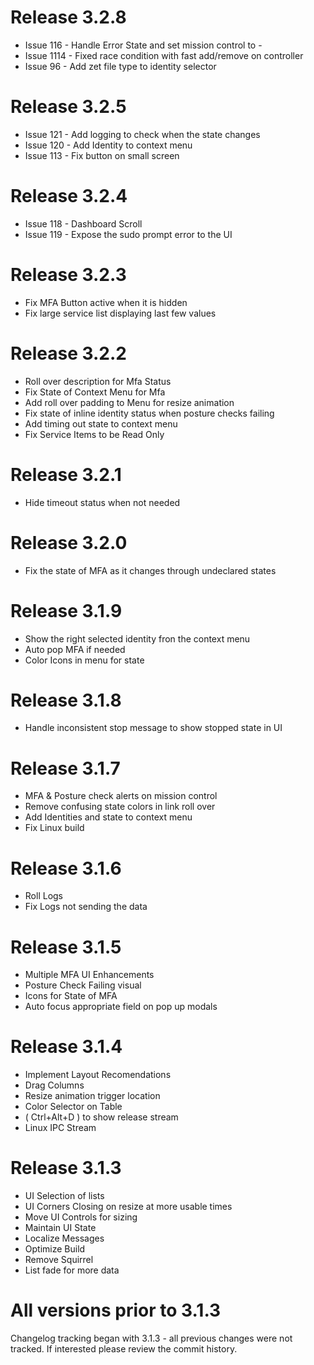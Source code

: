 # Release 3.2.8
* Issue 116 - Handle Error State and set mission control to -
* Issue 1114 - Fixed race condition with fast add/remove on controller
* Issue 96 - Add zet file type to identity selector

# Release 3.2.5
* Issue 121 - Add logging to check when the state changes
* Issue 120 - Add Identity to context menu
* Issue 113 - Fix button on small screen

# Release 3.2.4
* Issue 118 - Dashboard Scroll
* Issue 119 - Expose the sudo prompt error to the UI

# Release 3.2.3
* Fix MFA Button active when it is hidden
* Fix large service list displaying last few values

# Release 3.2.2
* Roll over description for Mfa Status
* Fix State of Context Menu for Mfa
* Add roll over padding to Menu for resize animation
* Fix state of inline identity status when posture checks failing
* Add timing out state to context menu
* Fix Service Items to be Read Only

# Release 3.2.1
* Hide timeout status when not needed

# Release 3.2.0
* Fix the state of MFA as it changes through undeclared states

# Release 3.1.9
* Show the right selected identity fron the context menu
* Auto pop MFA if needed
* Color Icons in menu for state

# Release 3.1.8
* Handle inconsistent stop message to show stopped state in UI

# Release 3.1.7
* MFA & Posture check alerts on mission control
* Remove confusing state colors in link roll over
* Add Identities and state to context menu
* Fix Linux build

# Release 3.1.6
* Roll Logs
* Fix Logs not sending the data

# Release 3.1.5
* Multiple MFA UI Enhancements
* Posture Check Failing visual
* Icons for State of MFA
* Auto focus appropriate field on pop up modals

# Release 3.1.4
* Implement Layout Recomendations
* Drag Columns
* Resize animation trigger location
* Color Selector on Table
* ( Ctrl+Alt+D ) to show release stream
* Linux IPC Stream

# Release 3.1.3
* UI Selection of lists
* UI Corners Closing on resize at more usable times
* Move UI Controls for sizing
* Maintain UI State
* Localize Messages
* Optimize Build
* Remove Squirrel
* List fade for more data

# All versions prior to 3.1.3

Changelog tracking began with 3.1.3 - all previous changes were not tracked. If interested please
review the commit history.
